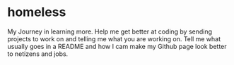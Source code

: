 # homeless
My Journey in learning more.
Help me get better at coding by sending projects to work on and telling me what you are working on. 
Tell me what usually goes in a README and how I cam make my Github page look better to netizens and jobs.
